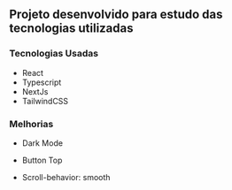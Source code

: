 

## Projeto desenvolvido para estudo das tecnologias utilizadas
 
 
### Tecnologias Usadas

- React
- Typescript
- NextJs
- TailwindCSS 

### Melhorias 

- Dark Mode

- Button Top

- Scroll-behavior: smooth
